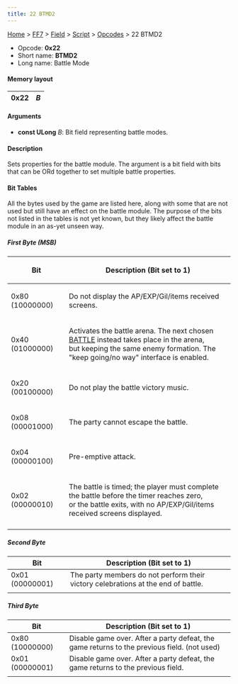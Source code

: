 ```yaml
---
title: 22 BTMD2
---
```


[Home](../../../../Main%20Page.md.md) > [FF7](../../../../FF7.md) > [Field](../../../Field.md) > [Script](../../Script.md) > [Opcodes](../Opcodes.md) > 22 BTMD2

-   Opcode: **0x22**
-   Short name: **BTMD2**
-   Long name: Battle Mode

#### Memory layout

| 0x22 | *B* |
|------|-----|

#### Arguments

-   **const ULong** *B*: Bit field representing battle modes.

#### Description

Sets properties for the battle module. The argument is a bit field with
bits that can be ORd together to set multiple battle properties.

#### Bit Tables

All the bytes used by the game are listed here, along with some that are
not used but still have an effect on the battle module. The purpose of
the bits not listed in the tables is not yet known, but they likely
affect the battle module in an as-yet unseen way.

##### First Byte (MSB)

<table>
<thead>
<tr class="header">
<th><p>Bit</p></th>
<th><p>Description (Bit set to 1)</p></th>
</tr>
</thead>
<tbody>
<tr class="odd">
<td><p>0x80 (10000000)</p></td>
<td><p>Do not display the AP/EXP/Gil/items received screens.</p></td>
</tr>
<tr class="even">
<td><p>0x40 (01000000)</p></td>
<td><p>Activates the battle arena. The next chosen <a href="70%20BATTLE.md" title="wikilink">BATTLE</a> instead takes place in the arena,<br />
but keeping the same enemy formation. The "keep going/no way" interface is enabled.</p></td>
</tr>
<tr class="odd">
<td><p>0x20 (00100000)</p></td>
<td><p>Do not play the battle victory music.</p></td>
</tr>
<tr class="even">
<td><p>0x08 (00001000)</p></td>
<td><p>The party cannot escape the battle.</p></td>
</tr>
<tr class="odd">
<td><p>0x04 (00000100)</p></td>
<td><p>Pre-emptive attack.</p></td>
</tr>
<tr class="even">
<td><p>0x02 (00000010)</p></td>
<td><p>The battle is timed; the player must complete the battle before the timer reaches zero,<br />
or the battle exits, with no AP/EXP/Gil/items received screens displayed.</p></td>
</tr>
<tr class="odd">
<td></td>
<td></td>
</tr>
</tbody>
</table>

##### Second Byte

| Bit             | Description (Bit set to 1)                                                        |
|-----------------|-----------------------------------------------------------------------------------|
| 0x01 (00000001) | The party members do not perform their victory celebrations at the end of battle. |
|                 |                                                                                   |

##### Third Byte

| Bit             | Description (Bit set to 1)                                                                  |
|-----------------|---------------------------------------------------------------------------------------------|
| 0x80 (10000000) | Disable game over. After a party defeat, the game returns to the previous field. (not used) |
| 0x01 (00000001) | Disable game over. After a party defeat, the game returns to the previous field.            |
|                 |                                                                                             |

